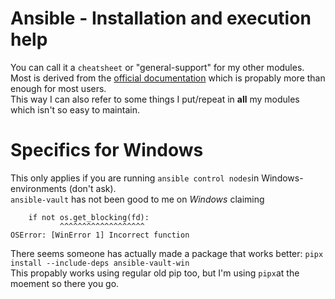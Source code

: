 
Ansible - Installation and execution help
=========================================

You can call it a `cheatsheet` or "general-support" for my other modules. Most is derived from the [official documentation](https://docs.ansible.com/ansible/latest/installation_guide/intro_installation.html) which is propably more than enough for most users.   
This way I can also refer to some things I put/repeat in **all** my modules which isn't so easy to maintain.

# Specifics for Windows

This only applies if you are running `ansible control nodes`in Windows-environments (don't ask).  
`ansible-vault` has not been good to me on *Windows* claiming 

```
    if not os.get_blocking(fd):
           ^^^^^^^^^^^^^^^^^^^
OSError: [WinError 1] Incorrect function
```

There seems someone has actually made a package that works better:
`pipx install --include-deps ansible-vault-win`  
This propably works using regular old pip too, but I'm using `pipx`at the moement so there you go.